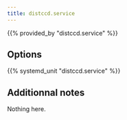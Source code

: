 ```yaml
---
title: distccd.service
---
```


{{% provided_by "distccd.service" %}}

## Options

{{% systemd_unit "distccd.service" %}}

## Additionnal notes

Nothing here.